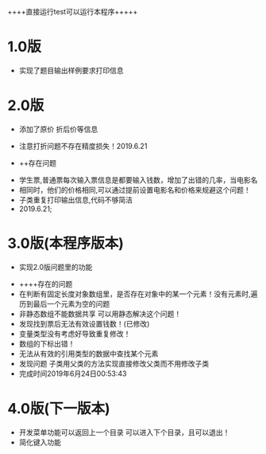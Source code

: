 ++++直接运行test可以运行本程序+++++<br>

# 1.0版

 + 实现了题目输出样例要求打印信息<br>

# 2.0版

* 添加了原价 折后价等信息

* 注意打折问题不存在精度损失！2019.6.21
* ++存在问题

 + 学生票,普通票每次输入票信息是都要输入钱数，增加了出错的几率，当电影名
 +  相同时，他们的价格相同,可以通过提前设置电影名和价格来规避这个问题！
 +  子类重复打印输出信息,代码不够简洁
 + 2019.6.21;<br>

# 3.0版(本程序版本)

* 实现2.0版问题里的功能

 + ++++存在的问题
 + 在判断有固定长度对象数组里，是否存在对象中的某一个元素！没有元素时,遍历到最后一个元素为空的问题
 +  非静态数组不能数据共享 可以用静态解决这个问题！
 + 发现找到票后无法有效设置钱数！(已修改)
 + 变量类型没有考虑好导致重复修改！
 + 数组的下标出错！
 + 无法从有效的引用类型的数据中查找某个元素
 + 发现问题 子类用父类的方法实现直接修改父类而不用修改子类
 + 完成时间2019年6月24日00:53:43<br>

# 4.0版(下一版本)

 +  开发菜单功能可以返回上一个目录 可以进入下个目录，且可以退出！
 +  简化键入功能 

